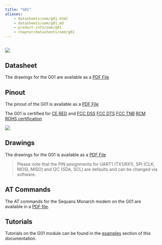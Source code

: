 ```yaml
---
title: "G01"
aliases:
    - datasheets/oem/g01.html
    - datasheets/oem/g01.md
    - product-info/oem/g01
    - chapter/datasheets/oem/g01
---
```


## ![](/gitbook/assets/g01-1%20%282%29.png)

## Datasheet

The drawings for the G01 are available as a [PDF File](/gitbook/assets/specsheets/Pycom_002_Specsheets_G01_v2.pdf)



## Pinout

The pinout of the G01 is available as a [PDF File](/gitbook/assets/g01-pinout.pdf)

The G01 is certified for [CE RED](/gitbook/assets/17-213357_red-certificate_pycom_g01-1.0.pdf) and [FCC DSS](/gitbook/assets/pycom-2ajmtg01r-fcc-grant-dss.pdf)
[FCC DTS](/gitbook/assets/pycom-2ajmtg01r-fcc-grant-dts.pdf)
[FCC TNB](/gitbook/assets/pycom-2ajmtg01r-fcc-grant-tnb.pdf)
[RCM](/gitbook/assets/RCM-G01.pdf)
[ROHS certification](/gitbook/assets/c03-b0-red-final.pdf)

![](/gitbook/assets/g01-pinout.png)

## Drawings

The drawings for the G01 is available as a [PDF File](/gitbook/assets/g01-drawing.pdf)


> Please note that the PIN assignments for UART1 \(TX1/RX1\), SPI \(CLK, MOSI, MISO\) and I2C \(SDA, SCL\) are defaults and can be changed via software.


## AT Commands

The AT commands for the Sequans Monarch modem on the G01 are available in a [PDF file](/gitbook/assets/Monarch-LR5110-ATCmdRefMan-rev6_noConfidential.pdf).

## Tutorials

Tutorials on the G01 module can be found in the [examples](/tutorials/) section of this documentation.

